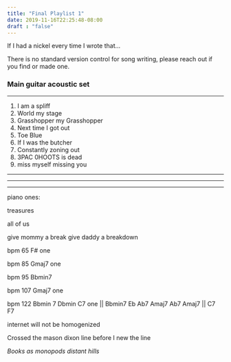 ```yaml
---
title: "Final Playlist 1"
date: 2019-11-16T22:25:48-08:00
draft : "false"
---
```


If I had a nickel every time I wrote that...

<!--more-->

There is no standard version control for song writing, please reach out if you find or made one.


### Main guitar acoustic set 
___
1. I am a spliff
2. World my stage
3. Grasshopper my Grasshopper
4. Next time I got out
5. Toe Blue
6. If I was the butcher
7. Constantly zoning out
8. 3PAC 0HOOTS is dead
9. miss myself missing you
___

___


___

piano ones:

treasures

all of us

give mommy a break give daddy a breakdown

bpm 65 F# one

bpm 85 Gmaj7 one  

bpm 95 Bbmin7

bpm 107 Gmaj7 one

bpm 122 Bbmin 7 Dbmin C7 one || Bbmin7 Eb Ab7 Amaj7 Ab7 Amaj7 || C7 F7


internet will not be homogenized

Crossed the mason dixon line before I new the line

*Books as monopods*
*distant hills*
